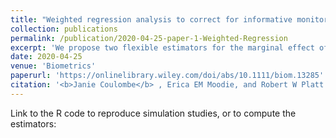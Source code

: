 ```yaml
---
title: "Weighted regression analysis to correct for informative monitoring times and confounders in longitudinal studies"
collection: publications
permalink: /publication/2020-04-25-paper-1-Weighted-Regression
excerpt: 'We propose two flexible estimators for the marginal effect of a binary intervention on a continuous longitudinal outcome in settings subject to informative monitoring times and confounding.'
date: 2020-04-25
venue: 'Biometrics'
paperurl: 'https://onlinelibrary.wiley.com/doi/abs/10.1111/biom.13285'
citation: '<b>Janie Coulombe</b> , Erica EM Moodie, and Robert W Platt. (2020). &quot;Weighted regression analysis to correct for informative monitoring times and confounders in longitudinal studies.&quot; <i>Biometrics</i>. Forthcoming.'
---
```


Link to the R code to reproduce simulation studies, or to compute the estimators: <a href="janiecoulombestat.github.io/" Weighted-Regression.R> </a>

